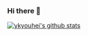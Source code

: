 ### Hi there 👋

[![ykyouhei's github stats](https://github-readme-stats.vercel.app/api?username=ykyouhei&count_private=true)](https://github.com/anuraghazra/github-readme-stats)

<!--
**ykyouhei/ykyouhei** is a ✨ _special_ ✨ repository because its `README.md` (this file) appears on your GitHub profile.

Here are some ideas to get you started:

- 🔭 I’m currently working on ...
- 🌱 I’m currently learning ...
- 👯 I’m looking to collaborate on ...
- 🤔 I’m looking for help with ...
- 💬 Ask me about ...
- 📫 How to reach me: ...
- 😄 Pronouns: ...
- ⚡ Fun fact: ...
-->
